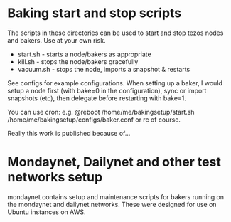 # Baking start and stop scripts

The scripts in these directories can be used to start and stop
tezos nodes and bakers. Use at your own risk.

* start.sh <config> - starts a node/bakers as appropriate
* kill.sh <config>  - stops the node/bakers gracefully
* vacuum.sh <config> - stops the node, imports a snapshot & restarts

See configs for example configurations. When setting up a baker,
I would setup a node first (with bake=0 in the configuration), sync
or import snapshots (etc), then delegate before restarting with
bake=1.

You can use cron: e.g.
@reboot		/home/me/bakingsetup/start.sh /home/me/bakingsetup/configs/baker.conf
or rc of course.

Really this work is published because of...

# Mondaynet, Dailynet and other test networks setup

mondaynet contains setup and maintenance scripts for bakers running
on the mondaynet and dailynet networks. These were designed for use
on Ubuntu instances on AWS.
